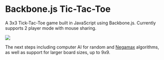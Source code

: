 Backbone.js Tic-Tac-Toe
==================
A 3x3 Tick-Tac-Toe game built in JavaScript using Backbone.js. Currently supports 2 player mode with mouse sharing.

<img src="http://kevinhamiltonsmith.com/wp-content/uploads/2013/05/Backbone-Tic-Tac-Toe.png" />

The next steps including computer AI for random and <a href="http://en.wikipedia.org/wiki/Negamax">Negamax</a> algorithms, as well as support for larger board sizes, up to 9x9.
